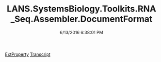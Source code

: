 ﻿---
title: LANS.SystemsBiology.Toolkits.RNA_Seq.Assembler.DocumentFormat
date: 6/13/2016 6:38:01 PM
---

[ExtProperty](T-LANS.SystemsBiology.Toolkits.RNA_Seq.Assembler.DocumentFormat.ExtProperty.html)
[Transcript](T-LANS.SystemsBiology.Toolkits.RNA_Seq.Assembler.DocumentFormat.Transcript.html)
